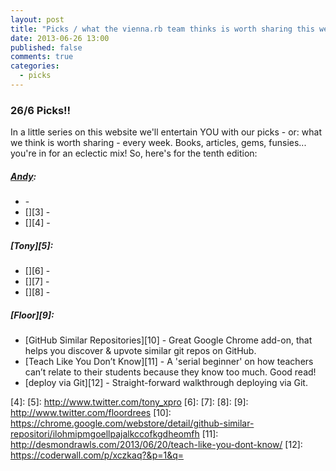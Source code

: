 ```yaml
---
layout: post
title: "Picks / what the vienna.rb team thinks is worth sharing this week"
date: 2013-06-26 13:00
published: false
comments: true
categories:
  - picks
---
```


### 26/6 Picks!!

In a little series on this website we'll entertain YOU with our picks - or: what we think is worth sharing - every week.
Books, articles, gems, funsies... you're in for an eclectic mix! So, here's for the tenth edition:

##### [Andy][1]:
  - [][2] - 
  - [][3] - 
  - [][4] - 

##### [Tony][5]:
  - [][6] - 
  - [][7] - 
  - [][8] - 

##### [Floor][9]:
  - [GitHub Similar Repositories][10] - Great Google Chrome add-on, that helps you discover & upvote similar git repos on GitHub.
  - [Teach Like You Don’t Know][11] - A 'serial beginner' on how teachers can’t relate to their students because they know too much. Good read!
  - [deploy via Git][12] - Straight-forward walkthrough deploying via Git.

[1]: http://www.twitter.com/pxlpnk
[2]: 
[3]: 
[4]: 
[5]: http://www.twitter.com/tony_xpro
[6]: 
[7]: 
[8]: 
[9]: http://www.twitter.com/floordrees
[10]: https://chrome.google.com/webstore/detail/github-similar-repositori/ilohmipmgoellpajalkccofkgdheomfh
[11]: http://desmondrawls.com/2013/06/20/teach-like-you-dont-know/
[12]: https://coderwall.com/p/xczkaq?&p=1&q=
